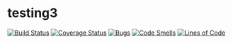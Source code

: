 # testing3
[![Build Status](https://travis-ci.org/igormihailov/testing3.svg?branch=master)](https://travis-ci.org/igormihailov/testing3)
[![Coverage Status](https://coveralls.io/repos/github/IgorMihailov/testing3/badge.svg?branch=master)](https://coveralls.io/github/IgorMihailov/testing2?branch=master)
[![Bugs](https://sonarcloud.io/api/project_badges/measure?project=Igor_Mihailov_testing3&metric=bugs)](https://sonarcloud.io/dashboard?id=Igor_Mihailov_testing3)
[![Code Smells](https://sonarcloud.io/api/project_badges/measure?project=Igor_Mihailov_testing3&metric=code_smells)](https://sonarcloud.io/dashboard?id=Igor_Mihailov_testing3)
[![Lines of Code](https://sonarcloud.io/api/project_badges/measure?project=Igor_Mihailov_testing3&metric=ncloc)](https://sonarcloud.io/dashboard?id=Igor_Mihailov_testing3)
